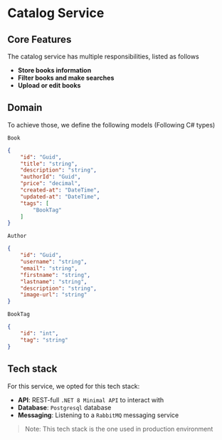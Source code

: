 # Catalog Service

## Core Features
The catalog service has multiple responsibilities, listed as follows

- **Store books information**
- **Filter books and make searches**
- **Upload or edit books**

## Domain

To achieve those, we define the following models (Following C# types)

`Book`
``` json
{
    "id": "Guid",
    "title": "string",
    "description": "string",
    "authorId": "Guid",
    "price": "decimal",
    "created-at": "DateTime",
    "updated-at": "DateTime",
    "tags": [
        "BookTag"
    ]
}
```

`Author`
``` json
{
    "id": "Guid",
    "username": "string",
    "email": "string",
    "firstname": "string",
    "lastname": "string",
    "description": "string",
    "image-url": "string"
}
```

`BookTag`
``` json
{
    "id": "int",
    "tag": "string"
}
```
## Tech stack

For this service, we opted for this tech stack:

- **API**: REST-full `.NET 8 Minimal API` to interact with
- **Database**: `Postgresql` database
- **Messaging**: Listening to a `RabbitMQ` messaging service

> Note: This tech stack is the one used in production environment
